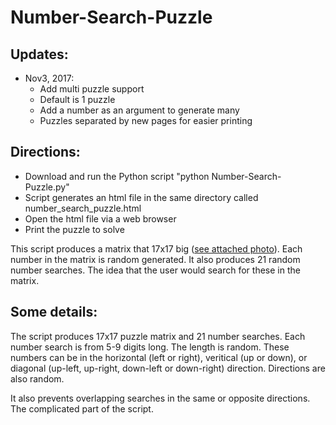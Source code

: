 # Number-Search-Puzzle

## Updates:

- Nov3, 2017:
  * Add multi puzzle support
  * Default is 1 puzzle
  * Add a number as an argument to generate many
  * Puzzles separated by new pages for easier printing

## Directions:
* Download and run the Python script "python Number-Search-Puzzle.py"
* Script generates an html file in the same directory called number_search_puzzle.html
* Open the html file via a web browser
* Print the puzzle to solve

This script produces a matrix that 17x17 big ([see attached photo](https://github.com/kjabr/Number-Search-Puzzle/blob/master/IMG_5682.JPG)). Each number in the matrix is random generated. It also produces 21 random number searches. The idea that the user would search for these in the matrix.

## Some details:

The script produces 17x17 puzzle matrix and 21 number searches. Each number search is from 5-9 digits long. The length is random. These numbers can be in the horizontal (left or right), veritical (up or down), or diagonal (up-left, up-right, down-left or down-right) direction. Directions are also random.

It also prevents overlapping searches in the same or opposite directions. The complicated part of the script.

